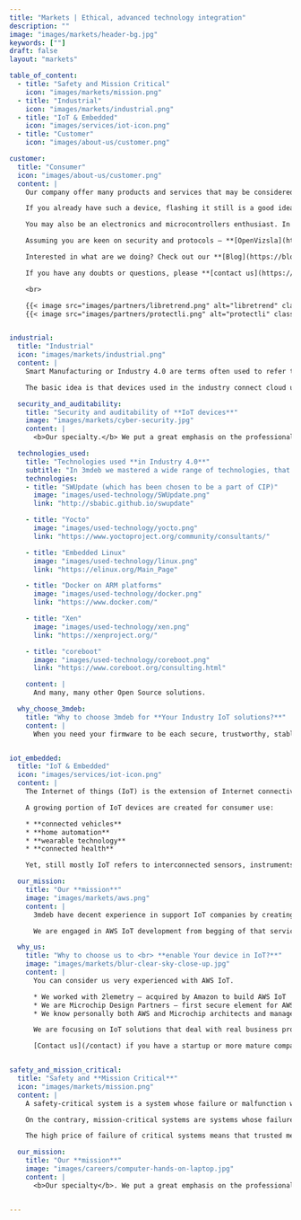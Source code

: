 ```yaml
---
title: "Markets | Ethical, advanced technology integration"
description: ""
image: "images/markets/header-bg.jpg"
keywords: [""]
draft: false
layout: "markets"

table_of_content:
  - title: "Safety and Mission Critical"
    icon: "images/markets/mission.png"
  - title: "Industrial"
    icon: "images/markets/industrial.png"
  - title: "IoT & Embedded"
    icon: "images/services/iot-icon.png"
  - title: "Customer"
    icon: "images/about-us/customer.png"

customer:
  title: "Consumer"
  icon: "images/about-us/customer.png"
  content: |
    Our company offer many products and services that may be considered not only for industrial or commercial usage. I.e. if you have a private network in your house, where you keep valuable private stuff, it would be reasonable to protect it with good firewall, like **[Protectli Vault](https://shop.3mdeb.com/shop/product/protectli-vault/)**, **lpnGate** or Librebox, especially **[flashed](https://shop.3mdeb.com/shop/product/flashing-microcontroller-service/)** with appropriate and secure firmware.

    If you already have such a device, flashing it still is a good idea. It will make your device more stable, secure and even boost its performance.

    You may also be an electronics and microcontrollers enthusiast. In this case you surely be interested in our **[Remote Testing Environment](https://shop.3mdeb.com/shop/product/rte/)** which will provide you a boost in a number of possible ways you can control your devices.

    Assuming you are keen on security and protocols – **[OpenVizsla](https://shop.3mdeb.com/shop/product/openvizsla/)** will open before you the door of USB analyzes and sniffing.

    Interested in what are we doing? Check out our **[Blog](https://blog.3mdeb.com/)** and follow us on **[Twitter](https://twitter.com/3mdeb_com)** and **[Facebook](https://www.facebook.com/3mdeb)**.

    If you have any doubts or questions, please **[contact us](https://3mdeb.com/contact/)** or **[schedule a call](https://calendly.com/3mdeb)**.

    <br>

    {{< image src="images/partners/libretrend.png" alt="libretrend" class="d-block d-md-inline mx-auto" >}}
    {{< image src="images/partners/protectli.png" alt="protectli" class="d-block d-md-inline mx-auto" >}}


industrial:
  title: "Industrial"
  icon: "images/markets/industrial.png"
  content: |
    Smart Manufacturing or Industry 4.0 are terms often used to refer to the trend of bringing IoT technology to the manufacturing industry. Industry 4.0 enables and supports new scenarios in manufacturing where humans, machines, production lines, software systems, and the products themselves communicate and cooperate with each other in real time to enable decentralized decision making and a self-organized production.

    The basic idea is that devices used in the industry connect cloud using a gateway, exchange data (which may be instructions for the devices), and the cloud communicates with end users via API. An end user may be a person or another device.

  security_and_auditability:
    title: "Security and auditability of **IoT devices**"
    image: "images/markets/cyber-security.jpg"
    content: |
      <b>Our specialty.</b> We put a great emphasis on the professional ethics involved in balancing these IoT considerations. We use a wide range of sophisticated technologies, both server-side and client-side encryption using the most trusted methods, hardware protection and very deep validation of our firmware to make it reliable. We trust in our products because we know what we are doing.

  technologies_used:
    title: "Technologies used **in Industry 4.0**"
    subtitle: "In 3mdeb we mastered a wide range of technologies, that may be (or already are) implemented in modern smart manufacturing, like i.e.:"
    technologies:
    - title: "SWUpdate (which has been chosen to be a part of CIP)"
      image: "images/used-technology/SWUpdate.png"
      link: "http://sbabic.github.io/swupdate"

    - title: "Yocto"
      image: "images/used-technology/yocto.png"
      link: "https://www.yoctoproject.org/community/consultants/"

    - title: "Embedded Linux"
      image: "images/used-technology/linux.png"
      link: "https://elinux.org/Main_Page"

    - title: "Docker on ARM platforms"
      image: "images/used-technology/docker.png"
      link: "https://www.docker.com/"

    - title: "Xen"
      image: "images/used-technology/xen.png"
      link: "https://xenproject.org/"

    - title: "coreboot"
      image: "images/used-technology/coreboot.png"
      link: "https://www.coreboot.org/consulting.html"

    content: |
      And many, many other Open Source solutions.

  why_choose_3mdeb:
    title: "Why to choose 3mdeb for **Your Industry IoT solutions?**"
    content: |
      When you need your firmware to be each secure, trustworthy, stable and working exactly as you expected – there is no place for experiments. We’re sure of our abilities and knowledge. Check us.


iot_embedded:
  title: "IoT & Embedded"
  icon: "images/services/iot-icon.png"
  content: |
    The Internet of things (IoT) is the extension of Internet connectivity into physical devices and everyday objects. Embedded with electronics, Internet connectivity, and other forms of hardware (such as sensors), these devices can communicate and interact with others over the Internet, and they can be remotely monitored and controlled.

    A growing portion of IoT devices are created for consumer use:

    * **connected vehicles**
    * **home automation**
    * **wearable technology**
    * **connected health**

    Yet, still mostly IoT refers to interconnected sensors, instruments, and other devices networked together with computers’ industrial applications, including, but not limited to manufacturing and energy management.

  our_mission:
    title: "Our **mission**"
    image: "images/markets/aws.png"
    content: |
      3mdeb have decent experience in support IoT companies by creating embedded firmware, that allows the real-time connection, data transfer, online control, and system upgrades. All of that secured with cryptographic keys to ensure You, that none of Your data will be changed or stolen.

      We are engaged in AWS IoT development from begging of that service and even used Thing Fabric from 2lementry, which was acquired by Amazon and transformed into AWS IoT. We know all necessary concepts, like Thing Shadow, MQTT and gained enough experience to design a correct system, which lead us to be leaders in embedded systems integration with AWS IoT.

  why_us:
    title: "Why to choose us to <br> **enable Your device in IoT?**"
    image: "images/markets/blur-clear-sky-close-up.jpg"
    content: |
      You can consider us very experienced with AWS IoT.

      * We worked with 2lemetry – acquired by Amazon to build AWS IoT
      * We are Microchip Design Partners – first secure element for AWS IoT Just-In-Time registration was ECC508 with which we worked a lot
      * We know personally both AWS and Microchip architects and managers

      We are focusing on IoT solutions that deal with real business problems and create real business value. Not just connecting stuff for the sake of connecting stuff.

      [Contact us](/contact) if you have a startup or more mature company in the IoT area. We are able to build IoT embedded firmware from scratch, enable all features detailed in a project charter and validate it. If you want to further develop your device, we can provide constant support and [full regression service.](https://cloud.3mdeb.com/index.php/s/ZibPXHjnkHfd7ne)


safety_and_mission_critical:
  title: "Safety and **Mission Critical**"
  icon: "images/markets/mission.png"
  content: |
    A safety-critical system is a system whose failure or malfunction would cause a significant increase in the safety risk for the people and/or environment involved. By [definition](https://www.encyclopedia.com/computing/dictionaries-thesauruses-pictures-and-press-releases/safety-critical-system) a system in which any failure or design error has the potential to lead to loss of life. A great example of such is a software which controls surgery robots or a control system for a chemical manufacturing plant.

    On the contrary, mission-critical systems are systems whose failure may result in the failure of some goal-directed activity. An example of a mission-critical system may be an online banking system, railway/aircraft operating and control system, electric power system, and many other computer systems that will adversely affect business and society when they fail.

    The high price of failure of critical systems means that trusted methods and techniques must be used for development and validation. For critical systems, the costs of verification and validation are usually very high, more than 50% of the total system development costs.

  our_mission:
    title: "Our **mission**"
    image: "images/careers/computer-hands-on-laptop.jpg"
    content: |
      <b>Our specialty</b>. We put a great emphasis on the professional ethics involved in balancing these IoT considerations. We use a wide range of sophisticated technologies, both server-side and client-side encryption using the most trusted methods, hardware protection and very deep validation of our firmware to make it reliable. We trust in our products because we know what we are doing.


---
```

